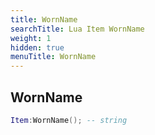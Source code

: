 ```yaml
---
title: WornName
searchTitle: Lua Item WornName
weight: 1
hidden: true
menuTitle: WornName
---
```

## WornName
```lua
Item:WornName(); -- string
```